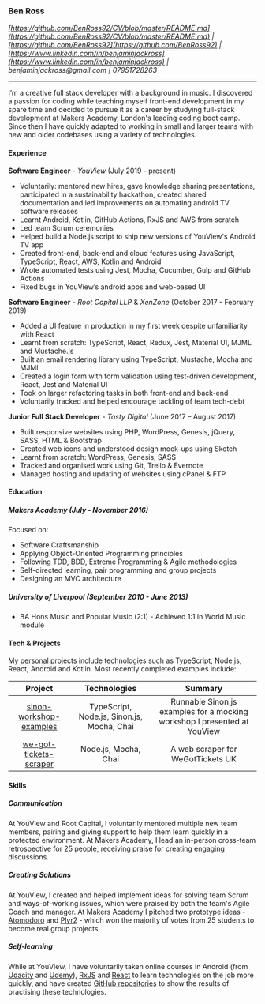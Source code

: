 ### Ben Ross

*[https://github.com/BenRoss92/CV/blob/master/README.md](https://github.com/BenRoss92/CV/blob/master/README.md) | [https://github.com/BenRoss92](https://github.com/BenRoss92) | [https://www.linkedin.com/in/benjaminjackross](https://www.linkedin.com/in/benjaminjackross) | &#00098;&#x65;&#x6e;&#106;&#00097;&#109;&#x69;&#000110;&#x6a;&#x61;&#99;&#x6b;&#000114;&#x6f;&#115;&#x73;&#x40;&#x67;&#109;&#x61;&#105;&#x6c;&#x2e;&#x63;&#111;&#x6d;
 | &#x30;&#x37;&#00057;&#00053;&#00049;&#x37;&#50;&#x38;&#50;&#x36;&#51;*

---

I’m a creative full stack developer with a background in music. I discovered a passion for coding while teaching myself front-end development in my spare time and decided to pursue it as a career by studying full-stack development at Makers Academy, London's leading coding boot camp. Since then I have quickly adapted to working in small and larger teams with new and older codebases using a variety of technologies.

#### Experience

**Software Engineer** - *YouView* (July 2019 - present)

- Voluntarily: mentored new hires, gave knowledge sharing presentations, participated in a sustainability hackathon, created shared documentation and led improvements on automating android TV software releases
- Learnt Android, Kotlin, GitHub Actions, RxJS and AWS from scratch
- Led team Scrum ceremonies
- Helped build a Node.js script to ship new versions of YouView's Android TV app
- Created front-end, back-end and cloud features using JavaScript, TypeScript, React, AWS, Kotlin and Android
- Wrote automated tests using Jest, Mocha, Cucumber, Gulp and GitHub Actions
- Fixed bugs in YouView’s android apps and web-based UI

**Software Engineer** - *Root Capital LLP* & *XenZone* (October 2017 - February 2019)

- Added a UI feature in production in my first week despite unfamiliarity with React
- Learnt from scratch: TypeScript, React, Redux, Jest, Material UI, MJML and Mustache.js
- Built an email rendering library using TypeScript, Mustache, Mocha and MJML
- Created a login form with form validation using test-driven development, React, Jest and Material UI
- Took on larger refactoring tasks in both front-end and back-end
- Voluntarily tracked and helped encourage tackling of team tech-debt

**Junior Full Stack Developer** - *Tasty Digital* (June 2017 – August 2017)

- Built responsive websites using PHP, WordPress, Genesis, jQuery, SASS, HTML & Bootstrap
- Created web icons and understood design mock-ups using Sketch
- Learnt from scratch: WordPress, Genesis, SASS
- Tracked and organised work using Git, Trello & Evernote
- Managed hosting and updating of websites using cPanel & FTP

#### Education

##### Makers Academy (July - November 2016)

Focused on:

- Software Craftsmanship
- Applying Object-Oriented Programming principles
- Following TDD, BDD, Extreme Programming & Agile methodologies
- Self-directed learning, pair programming and group projects
- Designing an MVC architecture

##### University of Liverpool (September 2010 - June 2013)

- BA Hons Music and Popular Music (2:1) - Achieved 1:1 in World Music module

#### Tech & Projects

My [personal projects](https://github.com/BenRoss92/) include technologies such as TypeScript, Node.js, React, Android and Kotlin. Most recently completed examples include:

| Project | Technologies | Summary |
|:---:|:---:|:---:|
| [sinon-workshop-examples](https://github.com/BenRoss92/sinon-workshop-examples) | TypeScript, Node.js, Sinon.js, Mocha, Chai | Runnable Sinon.js examples for a mocking workshop I presented at YouView |
| [we-got-tickets-scraper](https://github.com/BenRoss92/we-got-tickets-scraper) | Node.js, Mocha, Chai | A web scraper for WeGotTickets UK |

#### Skills

##### Communication

At YouView and Root Capital, I voluntarily mentored multiple new team members, pairing and giving support to help them learn quickly in a protected environment. At Makers Academy, I lead an in-person cross-team retrospective for 25 people, receiving praise for creating engaging discussions.

##### Creating Solutions

At YouView, I created and helped implement ideas for solving team Scrum and ways-of-working issues, which were praised by both the team's Agile Coach and manager. At Makers Academy I pitched two prototype ideas - [Atomodoro](https://github.com/BenRoss92/Atomodoro) and [Plyr2](https://github.com/BenRoss92/plyr2) - which won the majority of votes from 25 students to become real group projects.

##### Self-learning

While at YouView, I have voluntarily taken online courses in Android (from [Udacity](https://www.udacity.com/course/developing-android-apps-with-kotlin--ud9012) and [Udemy](https://www.udemy.com/course/devslopes-android-kotlin/)), [RxJS](https://www.linkedin.com/learning/learning-rxjs) and [React](https://www.udemy.com/share/101Way3@NFNQVrQkIXn5IR27oH41jV5v4-UOU9xQYSWB7qRQ5Bu8oCzRwlTEyUCAziumq5jR/) to learn technologies on the job more quickly, and have created [GitHub repositories](https://github.com/BenRoss92) to show the results of practising these technologies.
